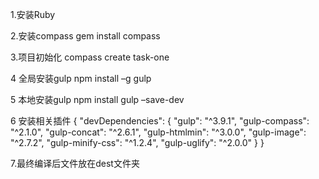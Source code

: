 1.安装Ruby

2.安装compass
gem install compass

3.项目初始化
compass create task-one

4 全局安装gulp
npm install –g gulp 

5 本地安装gulp
npm install gulp –save-dev

6 安装相关插件
{
  "devDependencies": {
    "gulp": "^3.9.1",
    "gulp-compass": "^2.1.0",
    "gulp-concat": "^2.6.1",
    "gulp-htmlmin": "^3.0.0",
    "gulp-image": "^2.7.2",
    "gulp-minify-css": "^1.2.4",
    "gulp-uglify": "^2.0.0"
  }
}

7.最终编译后文件放在dest文件夹